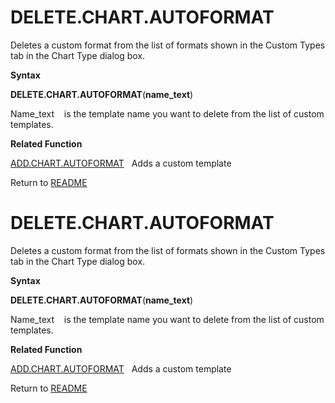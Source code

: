 # DELETE.CHART.AUTOFORMAT

Deletes a custom format from the list of formats shown in the Custom
Types tab in the Chart Type dialog box.

**Syntax**

**DELETE.CHART.AUTOFORMAT**(**name\_text**)

Name\_text&nbsp;&nbsp;&nbsp;&nbsp;is the template name you want to
delete from the list of custom templates.

**Related Function**

[ADD.CHART.AUTOFORMAT](ADD.CHART.AUTOFORMAT.md)&nbsp;&nbsp;&nbsp;Adds a custom template



Return to [README](README.md#D)

# DELETE.CHART.AUTOFORMAT

Deletes a custom format from the list of formats shown in the Custom
Types tab in the Chart Type dialog box.

**Syntax**

**DELETE.CHART.AUTOFORMAT**(**name\_text**)

Name\_text&nbsp;&nbsp;&nbsp;&nbsp;is the template name you want to
delete from the list of custom templates.

**Related Function**

[ADD.CHART.AUTOFORMAT](ADD.CHART.AUTOFORMAT.md)&nbsp;&nbsp;&nbsp;Adds a custom template



Return to [README](README.md#D)

